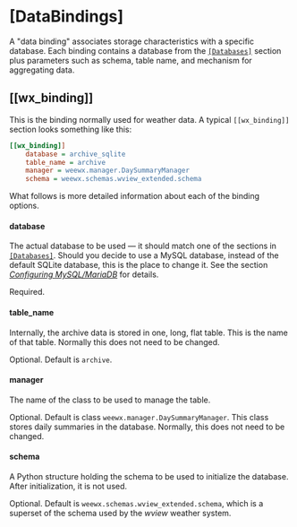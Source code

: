 # [DataBindings]

A "data binding" associates storage characteristics with a specific database.
Each binding contains a database from the [`[Databases]`](databases.md)
section plus parameters such as schema, table name, and mechanism for
aggregating data.

## [[wx_binding]]

This is the binding normally used for weather data. A typical `[[wx_binding]]`
section looks something like this:

``` ini
[[wx_binding]]
    database = archive_sqlite
    table_name = archive
    manager = weewx.manager.DaySummaryManager
    schema = weewx.schemas.wview_extended.schema
```

What follows is more detailed information about each of the binding options.

#### database

The actual database to be used &mdash; it should match one of the sections in
[`[Databases]`](databases.md). Should you decide to use a MySQL database,
instead of the default SQLite database, this is the place to change it. See
the section [*Configuring MySQL/MariaDB*](../../usersguide/mysql-mariadb.md)
for details.

Required.

#### table_name

Internally, the archive data is stored in one, long, flat table. This is the
name of that table. Normally this does not need to be changed.

Optional. Default is `archive`.

#### manager

The name of the class to be used to manage the table.

Optional. Default is class `weewx.manager.DaySummaryManager`. This class
stores daily summaries in the database. Normally, this does not need to be
changed.

#### schema

A Python structure holding the schema to be used to initialize the database.
After initialization, it is not used.

Optional. Default is `weewx.schemas.wview_extended.schema`, which is a superset of
the schema used by the _wview_ weather system.
